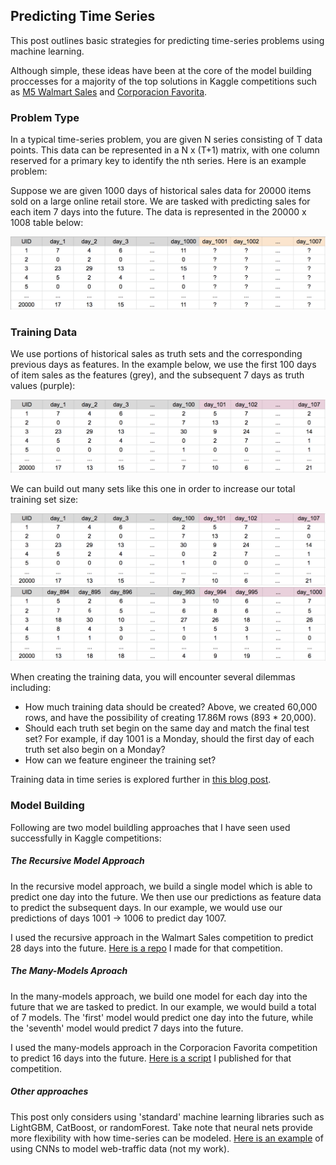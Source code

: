 ## Predicting Time Series
This post outlines basic strategies for predicting time-series problems using machine learning.  
  
Although simple, these ideas have been at the core of the model building proccesses for a majority of the top solutions in Kaggle competitions such as [M5 Walmart Sales](https://www.kaggle.com/c/m5-forecasting-accuracy/) and [Corporacion Favorita](https://www.kaggle.com/c/favorita-grocery-sales-forecasting).

### Problem Type
In a typical  time-series problem, you are given N series consisting of T data points. This data can be represented in a N x (T+1) matrix, with one column reserved for a primary key to identify the nth series. Here is an example problem:  

Suppose we are given 1000 days of historical sales data for 20000 items sold on a large online retail store. We are tasked with predicting sales for each item 7 days into the future. The data is represented in the 20000 x 1008 table below:

<img src="readme_figures/df_1000.png" width=600>

### Training Data

We use portions of historical sales as truth sets and the corresponding previous days as features. In the example below, we use the first 100 days of item sales as the features (grey), and the subsequent 7 days as truth values (purple):  

<img src="readme_figures/df_100.png" width=600>


We can build out many sets like this one in order to increase our total training set size:

<img src="readme_figures/df_155.png" width=600>

<img src="readme_figures/df_993.png" width=600>

When creating the training data, you will encounter several dilemmas including:  

* How much training data should be created? Above, we created 60,000 rows, and have the possibility of creating 17.86M rows (893 * 20,000).
* Should each truth set begin on the same day and match the final test set? For example, if day 1001 is a Monday, should the first day of each truth set also begin on a Monday?
* How can we feature engineer the training set?

Training data in time series is explored further in [this blog post](https://github.com/npa02012/blog_posts/tree/master/ts_training_data).

### Model Building

Following are two model buildling approaches that I have seen used successfully in Kaggle competitions:

##### The Recursive Model Approach
In the recursive model approach, we build a single model which is able to predict one day into the future. We then use our predictions as feature data to predict the subsequent days. In our example, we would use our predictions of days 1001 &#8594; 1006 to predict day 1007.  

I used the recursive approach in the Walmart Sales competition to predict 28 days into the future. [Here is a repo](https://github.com/npa02012/kaggle_walmart_sales) I made for that competition.

##### The Many-Models Aproach

In the many-models approach, we build one model for each day into the future that we are tasked to predict. In our example, we would build a total of 7 models. The 'first' model would predict one day into the future, while the 'seventh' model would predict 7 days into the future.

I used the many-models approach in the Corporacion Favorita competition to predict 16 days into the future. [Here is a script](https://www.kaggle.com/npa02012/ceshine-s-lgbm-starter-in-r-lb-0-529) I published for that competition.

##### Other approaches

This post only considers using 'standard' machine learning libraries such as LightGBM, CatBoost, or randomForest. Take note that neural nets provide more flexibility with how time-series can be modeled. [Here is an example](https://github.com/sjvasquez/web-traffic-forecasting) of using CNNs to model web-traffic data (not my work).  
